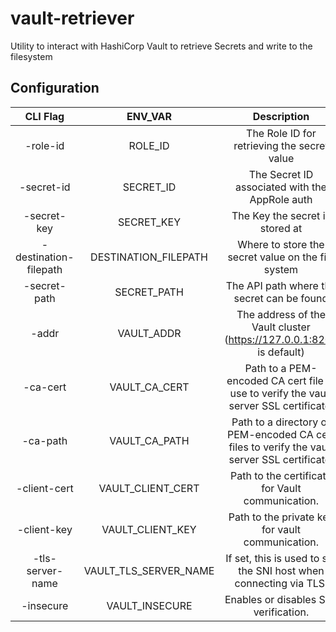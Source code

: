 # vault-retriever
Utility to interact with HashiCorp Vault to retrieve Secrets and write to the filesystem

## Configuration

|        CLI Flag       |        ENV_VAR        |                                          Description                                         |
|:---------------------:|:---------------------:|:--------------------------------------------------------------------------------------------:|
| -role-id              | ROLE_ID               | The Role ID for retrieving the secret value                                                  |
| -secret-id            | SECRET_ID             | The Secret ID associated with the AppRole auth                                               |
| -secret-key           | SECRET_KEY            | The Key the secret is stored at                                                              |
| -destination-filepath | DESTINATION_FILEPATH  | Where to store the secret value on the file system                                           |
| -secret-path          | SECRET_PATH           | The API path where the secret can be found                                                   |
| -addr                 | VAULT_ADDR            | The address of the Vault cluster (https://127.0.0.1:8200 is default)                         |
| -ca-cert              | VAULT_CA_CERT         | Path to a PEM-encoded CA cert file to use to verify the vault server SSL certificate.        |
| -ca-path              | VAULT_CA_PATH         | Path to a directory of PEM-encoded CA cert files to verify the vault server SSL certificate. |
| -client-cert          | VAULT_CLIENT_CERT     | Path to the certificate for Vault communication.                                             |
| -client-key           | VAULT_CLIENT_KEY      | Path to the private key for vault communication.                                             |
| -tls-server-name      | VAULT_TLS_SERVER_NAME | If set, this is used to set the SNI host when connecting via TLS.                            |
| -insecure             | VAULT_INSECURE        | Enables or disables SSL verification.                                                        |